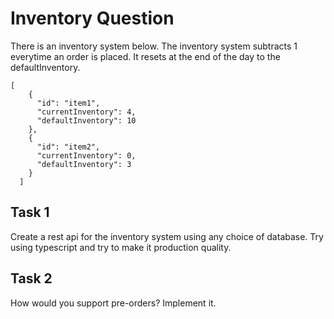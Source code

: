 # Inventory Question

There is an inventory system below.
The inventory system subtracts 1 everytime an order is placed.
It resets at the end of the day to the defaultInventory.

```
[
    {
      "id": "item1",
      "currentInventory": 4,
      "defaultInventory": 10
    },
    {
      "id": "item2",
      "currentInventory": 0,
      "defaultInventory": 3
    }
  ]
```

## Task 1
Create a rest api for the inventory system using any choice of database. Try using typescript and try to make it production quality.

## Task 2
How would you support pre-orders? Implement it.